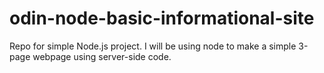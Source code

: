 # odin-node-basic-informational-site
Repo for simple Node.js project.
I will be using node to make a simple 3-page webpage using server-side code.
